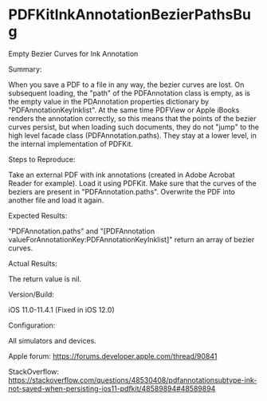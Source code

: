 # PDFKitInkAnnotationBezierPathsBug
Empty Bezier Curves for Ink Annotation

Summary: 

When you save a PDF to a file in any way, the bezier curves are lost. On subsequent loading, the "path" of the PDFAnnotation class is empty, as is the empty value in the PDAnnotation properties dictionary by "PDFAnnotationKeyInklist". At the same time PDFView or Apple iBooks renders the annotation correctly, so this means that the points of the bezier curves persist, but when loading such documents, they do not "jump" to the high level facade class (PDFAnnotation.paths). They stay at a lower level, in the internal implementation of PDFKit.

Steps to Reproduce:

Take an external PDF with ink annotations (created in Adobe Acrobat Reader for example). Load it using PDFKit. Make sure that the curves of the beziers are present in "PDFAnnotation.paths". Overwrite the PDF into another file and load it again.

Expected Results:

"PDFAnnotation.paths" and "[PDFAnnotation valueForAnnotationKey:PDFAnnotationKeyInklist]" return an array of bezier curves.

Actual Results:

The return value is nil.

Version/Build:

iOS 11.0-11.4.1 (Fixed in iOS 12.0)

Configuration:

All simulators and devices.


Apple forum: https://forums.developer.apple.com/thread/90841

StackOverflow: https://stackoverflow.com/questions/48530408/pdfannotationsubtype-ink-not-saved-when-persisting-ios11-pdfkit/48589894#48589894
